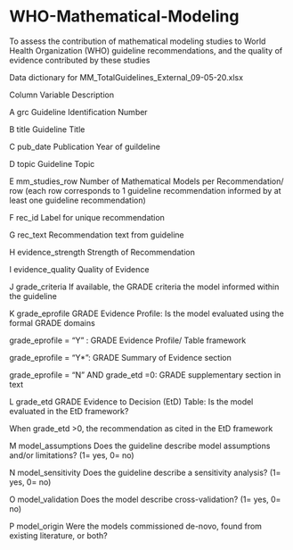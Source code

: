 # WHO-Mathematical-Modeling
 To assess the contribution of mathematical modeling studies to World Health Organization (WHO) guideline recommendations, and the quality of evidence contributed by these studies

Data dictionary for  MM_TotalGuidelines_External_09-05-20.xlsx 

Column	Variable	Description

A	grc	Guideline Identification Number

B	title	Guideline Title 

C	pub_date	Publication Year of guildeline

D	topic	Guideline Topic

E	mm_studies_row	Number of Mathematical Models per Recommendation/ row (each row corresponds to 1 guideline recommendation informed by at least one guideline recommendation)

F	rec_id	Label for unique recommendation 

G	rec_text	Recommendation text from guideline 

H	evidence_strength	Strength of Recommendation

I	evidence_quality	Quality of Evidence 

J	grade_criteria	If available, the GRADE criteria the model informed within the guideline 

K	grade_eprofile	GRADE Evidence Profile: Is the model evaluated using the formal GRADE domains

grade_eprofile = “Y” : GRADE Evidence Profile/ Table framework

grade_eprofile = “Y*”: GRADE Summary of Evidence section

grade_eprofile = “N” AND grade_etd =0: GRADE supplementary section in text

L	grade_etd	GRADE Evidence to Decision (EtD) Table: Is the model evaluated in the EtD framework?

When grade_etd >0, the recommendation as cited in the EtD framework

M	model_assumptions	Does the guideline describe model assumptions and/or limitations? (1= yes, 0= no)

N	model_sensitivity	Does the guideline describe a sensitivity analysis? (1= yes, 0= no)

O	model_validation	Does the model describe cross-validation? (1= yes, 0= no)

P	model_origin	Were the models commissioned de-novo, found from existing literature, or both? 
